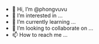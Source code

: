 - 👋 Hi, I’m @phongvuvu
- 👀 I’m interested in ...
- 🌱 I’m currently learning ...
- 💞️ I’m looking to collaborate on ...
- 📫 How to reach me ...

<!---
phongvuvu/phongvuvu is a ✨ special ✨ repository because its `README.md` (this file) appears on your GitHub profile.
You can click the Preview link to take a look at your changes.
--->
